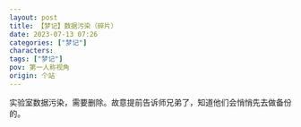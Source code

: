 ```yaml
---
layout: post
title: 【梦记】数据污染（碎片）
date: 2023-07-13 07:26
categories: ["梦记"]
characters: 
tags: ["梦记"]
pov: 第一人称视角
origin: 个站
---
```


实验室数据污染，需要删除。故意提前告诉师兄弟了，知道他们会悄悄先去做备份的。
